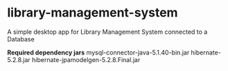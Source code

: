 # library-management-system
A simple desktop app for Library Management System connected to a Database

**Required dependency jars**
mysql-connector-java-5.1.40-bin.jar
hibernate-5.2.8.jar
hibernate-jpamodelgen-5.2.8.Final.jar
